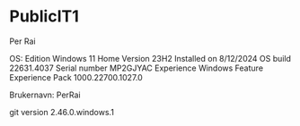 # PublicIT1

Per Rai 

OS:
Edition	Windows 11 Home
Version	23H2
Installed on	‎8/‎12/‎2024
OS build	22631.4037
Serial number	MP2GJYAC
Experience	Windows Feature Experience Pack 1000.22700.1027.0

Brukernavn: PerRai

git version 2.46.0.windows.1
